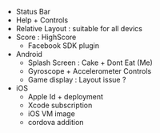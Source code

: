 * Status Bar
* Help + Controls
* Relative Layout : suitable for all devics
* Score : HighScore
  * Facebook SDK plugin
* Android
  * Splash Screen : Cake + Dont Eat (Me)
  * Gyroscope + Accelerometer Controls
  * Game display : Layout issue ?
* iOS
  * Apple Id + deployment
  * Xcode subscription
  * iOS VM image
  * cordova addition
